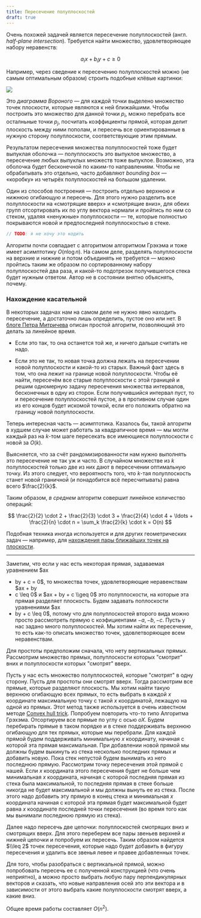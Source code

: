 ```yaml
---
title: Пересечение полуплоскостей
draft: true
---
```


Очень похожей задачей является пересечение полуплоскостей (англ. *half-plane intersection*). Требуется найти множество, удовлетворяющее набору неравенств:

$$
a_i x + b_i y + c \geq 0
$$

Например, через сведение к пересечению полуплоскостей можно (не самым оптимальным образом) строить подобные клёвые картинки:

![](https://upload.wikimedia.org/wikipedia/commons/thumb/2/20/Coloured_Voronoi_2D.svg/220px-Coloured_Voronoi_2D.svg.png)

Это *диаграмма Вороного* — для каждой точки выделено множество точек плоскости, которые являются к ней ближайшими. Чтобы построить это множество для данной точки $p_i$, можно перебрать все осталньные точки $p_j$, посчитать коэффициенты прямой, которая делит плоскость между ними пополам, и пересечь все ориентированные в нужную сторону полуплоскости, соответствующие этим прямым.

Результатом пересечения множества полуплоскостей тоже будет выпуклая оболочка — полуплоскость это выпуклое множество, а пересечение любых выпуклых множеств тоже выпуклое. Возможно, эта оболочка будет бесконечной по каким-то направлениям. Чтобы не обрабатывать это отдельно, часто добавляют *bounding box* — «коробку» из четырёх полуплоскостей на большом удалении.

Один из способов построения — построить отдельно верхнюю и нижнюю огибающую и пересечь. Для этого нужно разделить все полуплоскости на «смотрящие вверх» и «смотрящие вниз», для обеих групп отсортировать их по углу вектора нормали и пройтись по ним со стеком, удаляя «ненужные» полуплоскости — те, которые полностью покрываются новой и предпоследней полуплоскостью в стеке.

```c++
// TODO: я не хочу это кодить
```

Алгоритм почти совпадает с алгоритмом алгоритмом Грэхэма и тоже имеет асимптотику $O(n \log n)$. На самом деле, разделять полуплоскости на верхние и нижние и потом объединять не требуется — можно пройтись таким же образом по сортированному набору полуплоскостей два раза, и какой-то подотрезок получившегося стека будет нужным ответом. Автор не в состоянии внятно объяснять, почему.

### Нахождение касательной

В некоторых задачах нам на самом деле не нужно явно находить пересечение, а достаточно лишь определить, пустое оно или нет. В [блоге Петра Митричева](https://petr-mitrichev.blogspot.com/2016/07/a-half-plane-week.html) описан простой алгоритм, позволяющий это делать за линейное время.

* Если это так, то она останется той же, и ничего дальше считать не надо.

* Если это не так, то новая точка должна лежать на пересечении новой полуплоскости и какой-то из старых. Важный факт здесь в том, что она лежит на границе новой полуплоскости. Чтобы её найти, пересечём все старые полуплоскости с этой границей и решим одномерную задачу пересечения множества интервалов, бесконечных в одну из сторон. Если получившийся интервал пуст, то и пересечение полуплоскостей пустое, а в противном случае один из его концов будет искомой точкой, если его положить обратно на границу новой полуплоскости.

Теперь интересная часть — асимптотика. Казалось бы, такой алгоритм в худшем случае может работать за квадратичное время — мы могли каждый раз на $k$-том шаге пересекать все имеющиеся полуплоскости с новой за $O(k)$.

Выясняется, что за счёт рандомизированности нам нужно выполнять это пересечение не так уж и часто. В случайном множестве из $k$ полуплоскостей только две из них дают в пересечении оптимальную точку. Из этого следует, что вероятность того, что $k$-тая полуплоскость станет новой граничной (и понадобится всё пересчитывать) равна всего $\frac{2}{k}$.

Таким образом, *в среднем* алгоритм совершит линейное количество операций:

$$
\frac{2}{2} \cdot 2 + \frac{2}{3} \cdot 3 + \frac{2}{4} \cdot 4 + \ldots + \frac{2}{n} \cdot n = \sum_k \frac{2}{k} \cdot k = O(n)
$$

Подобная техника иногда используется и для других геометрических задач — например, для [нахождения пары ближайших точек на плоскости](https://www.cs.cmu.edu/~ckingsf/class/02713/lectures/lec31-random.pdf).


---

Заметим, что если у нас есть некоторая прямая, задаваемая уравнением $ax
+ by + c = 0$, то множества точек, удовлетворяющие неравенствам $ax + by
+ c \\leq 0$ и $ax + by + c \\geq 0$ это полуплоскости, на которые эта
прямая разделяет плоскость. Будем задавать поплоскости уравнениями $ax
+ by + c \\leq 0$, потому что для полуплоскостей второго вида можно
просто рассмотреть прямую с коэфициентами $-a, -b, -c$. Пусть у нас
задано много полуплоскостей. Мы хотим найти их пересечение, то есть
как-то описать множество точек, удовлетворяющее всем неравенствам.

Для простоты предположим сначала, что нету вертикальных прямых.
Рассмотрим множество прямых, полуплоскости которых "смотрит"
вних и полуплоскости которых "смотрят" вверх.

Пусть у нас есть множество полуплоскостей, которые "смотрят" в одну
сторону. Пусть для простоты они смотрят вверх. Тогда рассмотрим все
прямые, которые разделяют плоскость. Мы хотим найти такую верхнюю
огибающую всех прямых, то есть выбрать в каждой $x$ координате
максимальную точку с такой $x$ координатой, лежащую на одной из
прямых. Этот метод также используется в очень известном методе
[Convex hull trick](Convex_hull_trick "wikilink"). Попробуем повторить
что-то типо Алгоритма Грэхэма. Отсортируем все прямые по углу с осью
$oX$. Будем перебирать прямые в таком порядке и в стеке поддерживать
верхнюю огибающую для тех прямых, которые мы перебрали. Для каждой
прямой будем поддерживать минимальную $x$ координату, начиная с
которой эта прямая максимальная. При добавлении новой прямой мы
должны будем выкинуть из стека несколько последних прямых и добавить
новую. Пока стек непустой будем вынимать из него последнюю прямую.
Рассмотрим точку пересечения этой прямой с нашей. Если $x$
координата этого пересечения будет не больше чем минимальная
$x$ координата, начиная с которой последняя прямая из стека была
максимальной, то последняя прямая в стеке больше никогда не
будет максимальной и мы должны вынуть ее из стека. После этого надо
добавить эту прямую в конец стека и минимальная $x$ координата начиная с
которой эта прямая будет максимальной будет равна $x$ координате
последней точки пересечения (во время того как мы вынимали
последнюю прямую из стека).

Далее надо пересечь две цепочки: полуплоскостей смотрящих вниз и
смотрящих вверх. Для этого переберем все пары звеньев верхней и
нижней цепочки и попробуем их пересечь. Таким образом найдется $\\leq
2$ точек пересечения, которые надо будет добавить в фигуру пересечения и
удалить все звенья левее и правее добавленных точек.

Для того, чтобы разобраться с вертикальной прямой, можно попробовать
пересечь ее с полученной конструкцией (что очень неприятно), а можно
просто выбрать любую пару перпендикулярных векторов и сказать, что новые
направления осей это эти вектора и в зависимости от этого выбрать какие
полуплоскости смотрят вверх, а какие вниз.

Общее время работы составляет $O(n^2)$.
